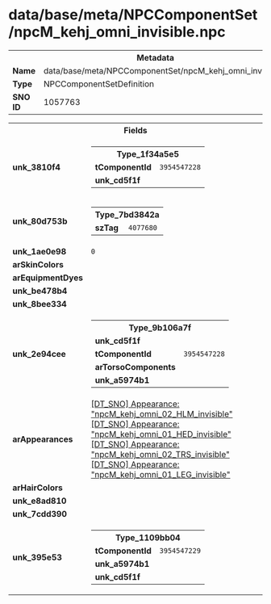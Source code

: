 <h1>data/base/meta/NPCComponentSet/npcM_kehj_omni_invisible.npc</h1><table><tr><th colspan="100%">Metadata</th></tr><tr><td><b>Name</b></td><td>data/base/meta/NPCComponentSet/npcM_kehj_omni_invisible.npc</td></tr><tr><td><b>Type</b></td><td>NPCComponentSetDefinition</td></tr><tr><td><b>SNO ID</b></td><td>1057763</td></tr></table>

<table><tr><th colspan="100%">Fields</th></tr><tr><td><b>unk_3810f4</b></td><td><table><tr><th colspan="100%">Type_1f34a5e5</th></tr><tr><td><b>tComponentId</b></td><td><code>3954547228</code></td></tr><tr><td><b>unk_cd5f1f</b></td><td></td></tr></table>


</td></tr><tr><td><b>unk_80d753b</b></td><td><table><tr><th colspan="100%">Type_7bd3842a</th></tr><tr><td><b>szTag</b></td><td><code>4077680</code></td></tr></table>

</td></tr><tr><td><b>unk_1ae0e98</b></td><td><code>0</code></td></tr><tr><td><b>arSkinColors</b></td><td></td></tr><tr><td><b>arEquipmentDyes</b></td><td></td></tr><tr><td><b>unk_be478b4</b></td><td></td></tr><tr><td><b>unk_8bee334</b></td><td>



</td></tr><tr><td><b>unk_2e94cee</b></td><td><table><tr><th colspan="100%">Type_9b106a7f</th></tr><tr><td><b>unk_cd5f1f</b></td><td></td></tr><tr><td><b>tComponentId</b></td><td><code>3954547228</code></td></tr><tr><td><b>arTorsoComponents</b></td><td></td></tr><tr><td><b>unk_a5974b1</b></td><td></td></tr></table>


</td></tr><tr><td><b>arAppearances</b></td><td><a href="..\Appearance\npcM_kehj_omni_02_HLM_invisible.app">[DT_SNO] Appearance: "npcM_kehj_omni_02_HLM_invisible"</a>
<a href="..\Appearance\npcM_kehj_omni_01_HED_invisible.app">[DT_SNO] Appearance: "npcM_kehj_omni_01_HED_invisible"</a>
<a href="..\Appearance\npcM_kehj_omni_02_TRS_invisible.app">[DT_SNO] Appearance: "npcM_kehj_omni_02_TRS_invisible"</a>
<a href="..\Appearance\npcM_kehj_omni_01_LEG_invisible.app">[DT_SNO] Appearance: "npcM_kehj_omni_01_LEG_invisible"</a>
</td></tr><tr><td><b>arHairColors</b></td><td></td></tr><tr><td><b>unk_e8ad810</b></td><td></td></tr><tr><td><b>unk_7cdd390</b></td><td>



</td></tr><tr><td><b>unk_395e53</b></td><td><table><tr><th colspan="100%">Type_1109bb04</th></tr><tr><td><b>tComponentId</b></td><td><code>3954547229</code></td></tr><tr><td><b>unk_a5974b1</b></td><td></td></tr><tr><td><b>unk_cd5f1f</b></td><td></td></tr></table>


</td></tr></table>


